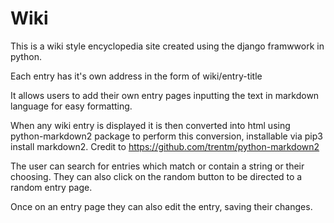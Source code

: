 # Wiki

This is a wiki style encyclopedia site created using the django framwwork in python. 

Each entry has it's own address in the form of wiki/entry-title

It allows users to add their own entry pages inputting the text in markdown language for easy formatting.

When any wiki entry is displayed it is then converted into html using python-markdown2 package to perform this conversion, installable via pip3 install markdown2. Credit to https://github.com/trentm/python-markdown2

The user can search for entries which match or contain a string or their choosing.
They can also click on the random button to be directed to a random entry page.

Once on an entry page they can also edit the entry, saving their changes.